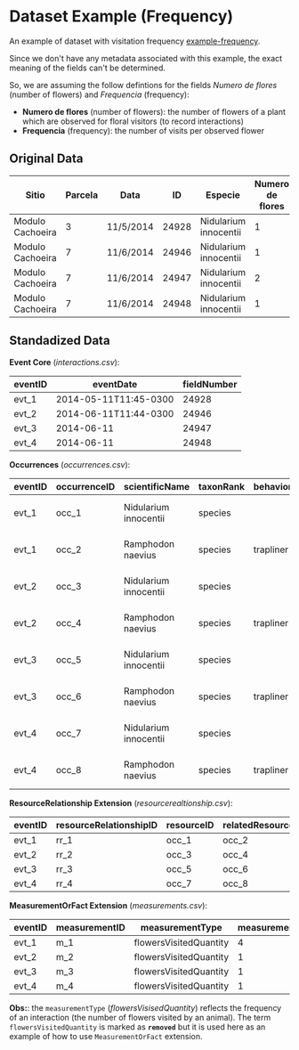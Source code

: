# Dataset Example (Frequency)

An example of dataset with visitation frequency [example-frequency](/examples/example-frequency.csv).

Since we don't have any metadata associated with this example, the exact meaning of the fields can't be determined. 

So, we are assuming the follow defintions for the fields *Numero de flores* (number of flowers) and *Frequencia* (frequency):
- **Numero de flores** (number of flowers): the number of flowers of a plant which are observed for floral visitors (to record interactions)
- **Frequencia** (frequency): the number of visits per observed flower

## Original Data

Sitio | Parcela | Data | ID | Especie | Numero de flores | Altura | X | Angulo |Y |Interacao | Horario | Frequencia | Comportamento beija-flor
-- | -- | -- | -- | -- | -- | -- | -- | -- | -- | -- | -- | -- | -- |
Modulo Cachoeira | 3 | 11/5/2014 | 24928 | Nidularium innocentii | 1 | 1.4 | 2.2| NA| 8.25 | Ramphodon naevius | 11:45| 4| Trapliner
Modulo Cachoeira | 7 | 11/6/2014 | 24946 | Nidularium innocentii | 1 | 5 | 104.5 | NA | 7.28 | Ramphodon naevius | 11:44 | 1 | Trapliner
Modulo Cachoeira | 7 | 11/6/2014 | 24947 | Nidularium innocentii | 2 | 1.58 | 198.2 | NA | 6.5 | Thalurania glaucopis | NA | 1 | Trapliner
Modulo Cachoeira | 7 | 11/6/2014 | 24948 | Nidularium innocentii | 1 | 3.2 | 247.54 | NA | NA | Thalurania glaucopis | NA | 1 | Trapliner

## Standadized Data

**Event Core** (*interactions.csv*):

eventID | eventDate | fieldNumber
-- | -- | -- 
evt_1 | 2014-05-11T11:45-0300 | 24928
evt_2 | 2014-06-11T11:44-0300 | 24946
evt_3 | 2014-06-11 | 24947
evt_4 | 2014-06-11 | 24948

**Occurrences** (*occurrences.csv*):

eventID | occurrenceID | scientificName | taxonRank | behavior | verbatimLocality
-- | -- | -- | -- | -- | --
evt_1 | occ_1 | Nidularium innocentii | species | | Modulo Cachoeira Parcela 3
evt_1 | occ_2 | Ramphodon naevius | species | trapliner | Modulo Cachoeira Parcela 3
evt_2 | occ_3 | Nidularium innocentii | species | | Modulo Cachoeira Parcela 7
evt_2 | occ_4 | Ramphodon naevius | species | trapliner | Modulo Cachoeira Parcela 3
evt_3 | occ_5 | Nidularium innocentii | species | | Modulo Cachoeira Parcela 7
evt_3 | occ_6 | Ramphodon naevius | species | trapliner | Modulo Cachoeira Parcela 3
evt_4 | occ_7 | Nidularium innocentii | species | | Modulo Cachoeira Parcela 7
evt_4 | occ_8 | Ramphodon naevius | species | trapliner | Modulo Cachoeira Parcela 3

**ResourceRelationship Extension** (*resourcerealtionship.csv*):

eventID | resourceRelationshipID | resourceID | relatedResourceID | relationshipOfResource | relationshipEstablishedDate
-- | -- | -- | -- | -- | -- 
evt_1 | rr_1 | occ_1 | occ_2 | flowersVisitedBy | 2014-05-11T11:45-0300
evt_2 | rr_2 | occ_3 | occ_4 | flowersVisitedBy | 2014-06-11T11:44-0300
evt_3 | rr_3 | occ_5 | occ_6 | flowersVisitedBy | 2014-06-11
evt_4 | rr_4 | occ_7 | occ_8 | flowersVisitedBy | 2014-06-11 

**MeasurementOrFact Extension** (*measurements.csv*):

eventID | measurementID | measurementType | measurementValue | measurementUnit 
-- | -- | -- | -- | --
evt_1 | m_1 | flowersVisitedQuantity | 4 | flowers
evt_2 | m_2 | flowersVisitedQuantity | 1 | flowers
evt_3 | m_3 | flowersVisitedQuantity | 1 | flowers
evt_4 | m_4 | flowersVisitedQuantity | 1 | flowers

**Obs:**: the `measurementType` (*flowersVisisedQuantity*) reflects the frequency of an interaction (the number of flowers visited by an animal). The term `flowersVisitedQuantity` is marked as **`removed`** but it is used here as an example of how to use `MeasurementOrFact` extension.
